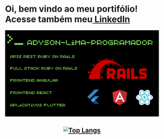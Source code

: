 # Oi, bem vindo ao meu portifólio! Acesse também meu<a href="https://www.linkedin.com/in/adyson-lima-programador/"><strong> LinkedIn</strong></a>


<img src="https://github.com/Adyson-Lima-Programador/Adyson-Lima-Programador/blob/main/Adyson-Lima-Programador.png" />

## <p align="center">[![Top Langs](https://github-readme-stats.vercel.app/api/top-langs/?username=Adyson-Lima-Programador&langs_count=10&layout=compact&hide=swift,scss,objective-c)](https://github.com/Adyson-Lima-Programador/github-readme-stats)</p>
